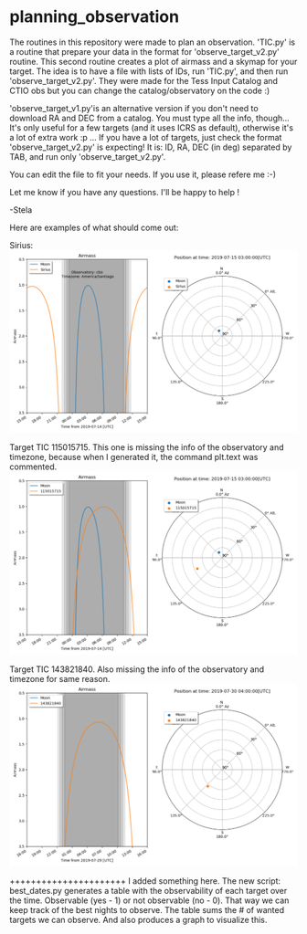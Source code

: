 # planning_observation
The routines in this repository were made to plan an observation. 'TIC.py' is a routine that prepare your data in the format for 'observe_target_v2.py' routine. This second routine creates a plot of airmass and a skymap for your target.
The idea is to have a file with lists of IDs, run 'TIC.py', and then run 'observe_target_v2.py'. They were made for the Tess Input Catalog and CTIO obs but you can change the catalog/observatory on the code :)

'observe_target_v1.py'is an alternative version if you don't need to download RA and DEC from a catalog. You must type all the info, though... It's only useful for a few targets (and it uses ICRS as default), otherwise it's a lot of extra work :p ... If you have a lot of targets, just check the format 'observe_target_v2.py' is expecting! It is: ID, RA, DEC (in deg) separated by TAB, and run only 'observe_target_v2.py'.

You can edit the file to fit your needs. If you use it, please refere me :-) 

Let me know if you have any questions. I'll be happy to help !

-Stela


Here are examples of what should come out:

Sirius:
![alt text](https://github.com/stelais/planning_observation/blob/master/Sirius.png)


Target TIC 115015715. This one is missing the info of the observatory and timezone, because when I generated it, the command plt.text was commented.
![alt text](https://github.com/stelais/planning_observation/blob/master/115015715.png)

Target TIC 143821840. Also missing the info of the observatory and timezone for same reason. 
![alt text](https://github.com/stelais/planning_observation/blob/master/143821840.png)


++++++++++++++++++++++
I added something here. The new script: best_dates.py generates a table with the observability of each target over the time. Observable (yes - 1) or not observable (no - 0). That way we can keep track of the best nights to observe.
The table sums the # of wanted targets we can observe. And also produces a graph to visualize this.
